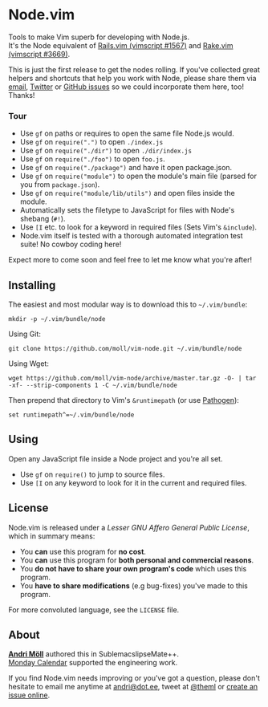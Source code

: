 Node.vim
========
Tools to make Vim superb for developing with Node.js.  
It's the Node equivalent of [Rails.vim (vimscript #1567)](https://github.com/tpope/vim-rails) and [Rake.vim (vimscript #3669)](https://github.com/tpope/vim-rake).

This is just the first release to get the nodes rolling. If you've collected great helpers and shortcuts that help you work with Node, please share them via [email](mailto:andri@dot.ee), [Twitter](https://twitter.com/theml) or [GitHub issues](https://github.com/moll/vim-node/issues) so we could incorporate them here, too! Thanks!

### Tour

- Use `gf` on paths or requires to open the same file Node.js would.
- Use `gf` on `require(".")` to open `./index.js`
- Use `gf` on `require("./dir")` to open `./dir/index.js`
- Use `gf` on `require("./foo")` to open `foo.js`.
- Use `gf` on `require("./package")` and have it open package.json.
- Use `gf` on `require("module")` to open the module's main file (parsed for you from `package.json`).
- Use `gf` on `require("module/lib/utils")` and open files inside the module.
- Automatically sets the filetype to JavaScript for files with Node's shebang (`#!`).
- Use `[I` etc. to look for a keyword in required files (Sets Vim's `&include`).
- Node.vim itself is tested with a thorough automated integration test suite! No cowboy coding here!

Expect more to come soon and feel free to let me know what you're after!


Installing
----------
The easiest and most modular way is to download this to `~/.vim/bundle`:
```
mkdir -p ~/.vim/bundle/node
```

Using Git:
```
git clone https://github.com/moll/vim-node.git ~/.vim/bundle/node
```

Using Wget:
```
wget https://github.com/moll/vim-node/archive/master.tar.gz -O- | tar -xf- --strip-components 1 -C ~/.vim/bundle/node
```

Then prepend that directory to Vim's `&runtimepath` (or use [Pathogen](https://github.com/tpope/vim-pathogen)):
```
set runtimepath^=~/.vim/bundle/node
```


Using
-----
Open any JavaScript file inside a Node project and you're all set.

- Use `gf` on `require()` to jump to source files.
- Use `[I` on any keyword to look for it in the current and required files.


License
-------
Node.vim is released under a *Lesser GNU Affero General Public License*, which in summary means:

- You **can** use this program for **no cost**.
- You **can** use this program for **both personal and commercial reasons**.
- You **do not have to share your own program's code** which uses this program.
- You **have to share modifications** (e.g bug-fixes) you've made to this program.

For more convoluted language, see the `LICENSE` file.


About
-----
**[Andri Möll](http://themoll.com)** authored this in SublemacslipseMate++.  
[Monday Calendar](https://mondayapp.com) supported the engineering work.  

If you find Node.vim needs improving or you've got a question, please don't hesitate to email me anytime at [andri@dot.ee](mailto:andri@dot.ee), tweet at [@theml](https://twitter.com/theml) or [create an issue online](https://github.com/moll/vim-node/issues).
